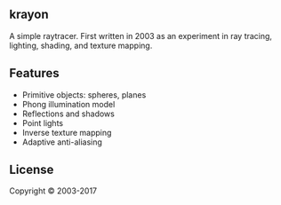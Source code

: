 krayon
------

A simple raytracer. First written in 2003 as an experiment in ray tracing,
lighting, shading, and texture mapping.

## Features

* Primitive objects: spheres, planes
* Phong illumination model
* Reflections and shadows
* Point lights
* Inverse texture mapping
* Adaptive anti-aliasing

## License

Copyright © 2003-2017
